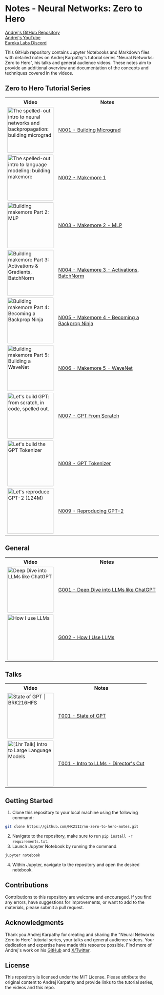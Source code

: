 # Notes - Neural Networks: Zero to Hero

[Andrej's GitHub Repository](https://github.com/karpathy/nn-zero-to-hero)<br>
[Andrej's YouTube](https://www.youtube.com/@AndrejKarpathy)<br>
[Eureka Labs Discord](https://discord.com/invite/3zy8kqD9Cp)

This GitHub repository contains Jupyter Notebooks and Markdown files with detailed notes on Andrej Karpathy's tutorial series "Neural Networks: Zero to Hero", his talks and general audience videos. These notes aim to provide an additional overview and documentation of the concepts and techniques covered in the videos.

## Zero to Hero Tutorial Series

<table style="width: 100%;">
  <tr>
    <th>Video</th>
    <th>Notes</th>
  </tr>
  <tr>
    <td><a href="https://www.youtube.com/watch?v=VMj-3S1tku0" target="_blank"><img src="https://img.youtube.com/vi/VMj-3S1tku0/0.jpg" alt="The spelled-out intro to neural networks and backpropagation: building micrograd" height="auto" width="150"></a></td>
    <td><a href="./N001 - Building Micrograd/N001 - Micrograd.ipynb">N001 - Building Micrograd</a></td>
  </tr>
  <tr>
    <td><a href="https://www.youtube.com/watch?v=PaCmpygFfXo" target="_blank"><img src="https://img.youtube.com/vi/PaCmpygFfXo/0.jpg" alt="The spelled-out intro to language modeling: building makemore" height="auto" width="150"></a></td>
    <td><a href="./N002 - Makemore 1/N002 - Makemore.ipynb">N002 - Makemore 1</a></td>
  </tr>
  <tr>
    <td><a href="https://www.youtube.com/watch?v=TCH_1BHY58I" target="_blank"><img src="https://img.youtube.com/vi/TCH_1BHY58I/0.jpg" alt="Building makemore Part 2: MLP" height="auto" width="150"></a></td>
    <td><a href="./N003 - Makemore 2 - MLP/N003 - Makemore %232.ipynb">N003 - Makemore 2 - MLP</a></td>
  </tr>
  <tr>
    <td><a href="https://www.youtube.com/watch?v=P6sfmUTpUmc" target="_blank"><img src="https://img.youtube.com/vi/P6sfmUTpUmc/0.jpg" alt="Building makemore Part 3: Activations & Gradients, BatchNorm" height="auto" width="150"></a></td>
    <td><a href="./N004 - Makemore 3 - Activations, BatchNorm/N004 - Makemore %233.ipynb">N004 - Makemore 3 - Activations, BatchNorm</a></td>
  </tr>
  <tr>
    <td><a href="https://www.youtube.com/watch?v=q8SA3rM6ckI" target="_blank"><img src="https://img.youtube.com/vi/q8SA3rM6ckI/0.jpg" alt="Building makemore Part 4: Becoming a Backprop Ninja" height="auto" width="150"></a></td>
    <td><a href="./N005 - Makemore 4 - Backprop Ninja/N005 - Makemore %234.ipynb">N005 - Makemore 4 - Becoming a Backprop Ninja</a></td>
  </tr>
  <tr>
    <td><a href="https://www.youtube.com/watch?v=t3YJ5hKiMQ0" target="_blank"><img src="https://img.youtube.com/vi/t3YJ5hKiMQ0/0.jpg" alt="Building makemore Part 5: Building a WaveNet" height="auto" width="150"></a></td>
    <td><a href="./N006 - Makemore 5 - WaveNet/N006 - Makemore %235.ipynb">N006 - Makemore 5 - WaveNet</a></td>
  </tr>
  <tr>
    <td><a href="https://www.youtube.com/watch?v=kCc8FmEb1nY" target="_blank"><img src="https://img.youtube.com/vi/kCc8FmEb1nY/0.jpg" alt="Let's build GPT: from scratch, in code, spelled out." height="auto" width="150"></a></td>
    <td><a href="./N007 - GPT From Scratch/N007 - GPT.ipynb">N007 - GPT From Scratch</a></td>
  </tr>
  <tr>
    <td><a href="https://www.youtube.com/watch?v=zduSFxRajkE" target="_blank"><img src="https://img.youtube.com/vi/zduSFxRajkE/0.jpg" alt="Let's build the GPT Tokenizer" height="auto" width="150"></a></td>
    <td><a href="./N008 - GPT Tokenizer/N008 - Tokenization.ipynb">N008 - GPT Tokenizer</a></td>
  </tr>
  <tr>
    <td><a href="https://www.youtube.com/watch?v=l8pRSuU81PU" target="_blank"><img src="https://img.youtube.com/vi/l8pRSuU81PU/0.jpg" alt="Let's reproduce GPT-2 (124M)" height="auto" width="150"></a></td>
    <td><a href="./N009 - Reproducing GPT-2/N009 - Reproducing_GPT-2.ipynb">N009 - Reproducing GPT-2</a></td>
  </tr>
</table>

## General

<table style="width: 100%;">
  <tr>
    <th>Video</th>
    <th>Notes</th>
  </tr>
  <tr>
    <td><a href="https://www.youtube.com/watch?v=7xTGNNLPyMI" target="_blank"><img src="https://img.youtube.com/vi/7xTGNNLPyMI/0.jpg" alt="Deep Dive into LLMs like ChatGPT" height="auto" width="150"></a></td>
    <td><a href="./G001 - Deep Dive into LLMs/G001 - Deep Dive into LLMs.md">G001 - Deep Dive into LLMs like ChatGPT</a></td>
  </tr>
  <tr>
    <td><a href="https://www.youtube.com/watch?v=EWvNQjAaOHw" target="_blank"><img src="https://img.youtube.com/vi/EWvNQjAaOHw/0.jpg" alt="How I use LLMs" height="auto" width="150"></a></td>
    <td><a href="./G002 - How I Use LLMs/G002 - How I Use LLMs.md">G002 - How I Use LLMs</td>
  </tr>
</table>

## Talks

<table style="width: 100%;">
  <tr>
    <th>Video</th>
    <th>Notes</th>
  </tr>
  <tr>
    <td><a href="https://www.youtube.com/watch?v=bZQun8Y4L2A" target="_blank"><img src="https://img.youtube.com/vi/bZQun8Y4L2A/0.jpg" alt="State of GPT | BRK216HFS" height="auto" width="150"></a></td>
    <td><a href="./T001 - State of GPT/T001 - State of GPT - Notes.md">T001 - State of GPT</a></td>
  </tr>
  <tr>
    <td><a href="https://www.youtube.com/watch?v=zjkBMFhNj_g" target="_blank"><img src="https://img.youtube.com/vi/zjkBMFhNj_g/0.jpg" alt="[1hr Talk] Intro to Large Language Models" height="auto" width="150"></a></td>
    <td><a href="./T002 - Intro to LLMs - Director's Cut/T002 - Intro to LLMs - Director's Cut Notes.md">T001 - Intro to LLMs - Director's Cut</a></td>
  </tr>
</table>

## Getting Started

1. Clone this repository to your local machine using the following command:

```bash
git clone https://github.com/MK2112/nn-zero-to-hero-notes.git
```

2. Navigate to the repository, make sure to run `pip install -r requirements.txt`.
3. Launch Jupyter Notebook by running the command:

```bash
jupyter notebook
```

4. Within Jupyter, navigate to the repository and open the desired notebook.

## Contributions

Contributions to this repository are welcome and encouraged. If you find any errors, have suggestions for improvements, or want to add to the materials, please submit a pull request.

## Acknowledgments

Thank you Andrej Karpathy for creating and sharing the "Neural Networks: Zero to Hero" tutorial series, your talks and general audience videos. Your dedication and expertise have made this resource possible. Find more of Andrej's work on his [GitHub](https://github.com/karpathy) and [X/Twitter](https://x.com/karpathy).

## License

This repository is licensed under the MIT License. Please attribute the original content to Andrej Karpathy and provide links to the tutorial series, the videos and this repo.
